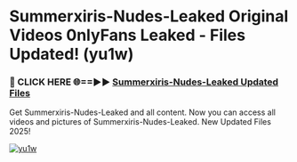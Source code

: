 # Summerxiris-Nudes-Leaked Original Videos 0nlyFans Leaked - Files Updated! (yu1w)

<h3>🔴 CLICK HERE 🌐==►► <a href="https://tinyurl.com/4mcuefdz" rel="nofollow">Summerxiris-Nudes-Leaked Updated Files</a></h3>

Get Summerxiris-Nudes-Leaked and all content. Now you can access all videos and pictures of Summerxiris-Nudes-Leaked. New Updated Files 2025!

[![yu1w](https://i.imgur.com/StAQSOY.gif)](https://tinyurl.com/4mcuefdz)
